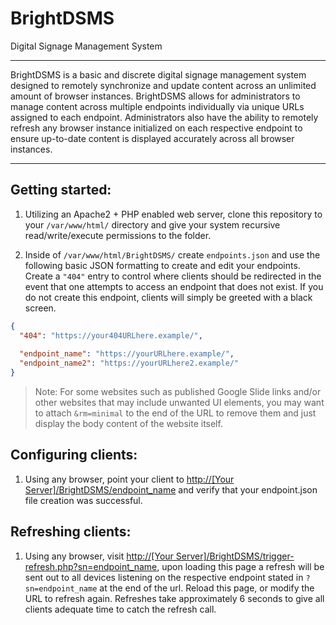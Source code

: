 # BrightDSMS

Digital Signage Management System

---

BrightDSMS is a basic and discrete digital signage management system designed to remotely synchronize and update content across an unlimited amount of browser instances. BrightDSMS allows for administrators to manage content across multiple endpoints individually via unique URLs assigned to each endpoint. Administrators also have the ability to remotely refresh any browser instance initialized on each respective endpoint to ensure up-to-date content is displayed accurately across all browser instances.

---

## Getting started:

1. Utilizing an Apache2 + PHP enabled web server, clone this repository to your `/var/www/html/` directory and give your system recursive read/write/execute permissions to the folder.

2. Inside of `/var/www/html/BrightDSMS/` create `endpoints.json` and use the following basic JSON formatting to create and edit your endpoints. Create a `"404"` entry to control where clients should be redirected in the event that one attempts to access an endpoint that does not exist. If you do not create this endpoint, clients will simply be greeted with a black screen.

```json
{
  "404": "https://your404URLhere.example/",
  
  "endpoint_name": "https://yourURLhere.example/",
  "endpoint_name2": "https://yourURLhere2.example/"
}
```

> Note: For some websites such as published Google Slide links and/or other websites that may include unwanted UI elements, you may want to attach `&rm=minimal` to the end of the URL to remove them and just display the body content of the website itself.



## Configuring clients:

1. Using any browser, point your client to [http://[Your Server]/BrightDSMS/endpoint\_name](<http://[Your Server]/BrightDSMS/endpoint_name>) and verify that your endpoint.json file creation was successful.



## Refreshing clients:

1. Using any browser, visit [http://[Your Server]/BrightDSMS/trigger-refresh.php?sn=endpoint\_name](<http://[Your Server]/BrightDSMS/trigger-refresh.php?sn=endpoint_name>), upon loading this page a refresh will be sent out to all devices listening on the respective endpoint stated in `?sn=endpoint_name` at the end of the url. Reload this page, or modify the URL to refresh again. Refreshes take approximately 6 seconds to give all clients adequate time to catch the refresh call. 



